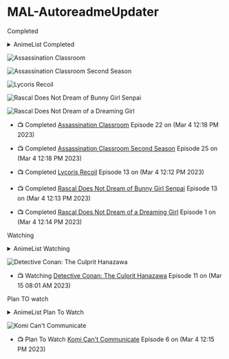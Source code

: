 # MAL-AutoreadmeUpdater
<p>Completed</p>
<!-- MAL_ANIMECOMPLETED:GRID -->
 <details>
<summary align="left">AnimeList Completed</summary><img height="200px" width="150px" title="Assassination Classroom (Ansatsu Kyoushitsu)" src="https://cdn.myanimelist.net/images/anime/5/75639.jpg"> 
<img height="200px" width="150px" title="Assassination Classroom Second Season (Ansatsu Kyoushitsu 2nd Season)" src="https://cdn.myanimelist.net/images/anime/8/77966.jpg"> 
<img height="200px" width="150px" title="Lycoris Recoil (Lycoris Recoil)" src="https://cdn.myanimelist.net/images/anime/1392/124401.jpg"> 
<img height="200px" width="150px" title="Rascal Does Not Dream of Bunny Girl Senpai (Seishun Buta Yarou wa Bunny Girl Senpai no Yume wo Minai)" src="https://cdn.myanimelist.net/images/anime/1301/93586.jpg"> 
<img height="200px" width="150px" title="Rascal Does Not Dream of a Dreaming Girl (Seishun Buta Yarou wa Yumemiru Shoujo no Yume wo Minai)" src="https://cdn.myanimelist.net/images/anime/1613/102179.jpg"> 
</details> 
<!-- MAL_ANIMECOMPLETED:GRID_END -->
<!-- MAL_ANIMECOMPLETED:DEFAULT -->
 
![Assassination Classroom](https://cdn.myanimelist.net/r/192x272/images/anime/5/75639.jpg?s=446c4a2d1f128c0d206af25d7e652b56) 

![Assassination Classroom Second Season](https://cdn.myanimelist.net/r/192x272/images/anime/8/77966.jpg?s=07bb73e6c023546b8e1385216175a264) 

![Lycoris Recoil](https://cdn.myanimelist.net/r/192x272/images/anime/1392/124401.jpg?s=6c8c5c7a698ad01dce10006741d3db40) 

![Rascal Does Not Dream of Bunny Girl Senpai](https://cdn.myanimelist.net/r/192x272/images/anime/1301/93586.jpg?s=c5816f00664086dd8c815a1d79cafa4f) 

![Rascal Does Not Dream of a Dreaming Girl](https://cdn.myanimelist.net/r/192x272/images/anime/1613/102179.jpg?s=4caf2ddc8dc918652c81a4d734f961cb) 
 
<!-- MAL_ANIMECOMPLETED:DEFAULT_END -->
<!-- MAL_ANIMECOMPLETED:LIST -->
 
- 📺 Completed [Assassination Classroom](https://myanimelist.net/anime/24833/Ansatsu_Kyoushitsu/video) Episode 22 on (Mar 4 12:18 PM 2023)

- 📺 Completed [Assassination Classroom Second Season](https://myanimelist.net/anime/30654/Ansatsu_Kyoushitsu_2nd_Season/video) Episode 25 on (Mar 4 12:18 PM 2023)

- 📺 Completed [Lycoris Recoil](https://myanimelist.net/anime/50709/Lycoris_Recoil/video) Episode 13 on (Mar 4 12:12 PM 2023)

- 📺 Completed [Rascal Does Not Dream of Bunny Girl Senpai](https://myanimelist.net/anime/37450/Seishun_Buta_Yarou_wa_Bunny_Girl_Senpai_no_Yume_wo_Minai/video) Episode 13 on (Mar 4 12:13 PM 2023)

- 📺 Completed [Rascal Does Not Dream of a Dreaming Girl](https://myanimelist.net/anime/38329/Seishun_Buta_Yarou_wa_Yumemiru_Shoujo_no_Yume_wo_Minai/video) Episode 1 on (Mar 4 12:14 PM 2023) 
<!-- MAL_ANIMECOMPLETED:LIST_END -->
<p>Watching</p>
<!-- MAL_ANIMEWATCHING:GRID -->
 <details>
<summary align="left">AnimeList Watching</summary><img height="200px" width="150px" title="Detective Conan: The Culprit Hanazawa (Meitantei Conan: Hannin no Hanzawa-san)" src="https://cdn.myanimelist.net/images/anime/1560/125527.jpg"> 
</details> 
<!-- MAL_ANIMEWATCHING:GRID_END -->
<!-- MAL_ANIMEWATCHING:DEFAULT -->
 
![Detective Conan: The Culprit Hanazawa](https://cdn.myanimelist.net/r/192x272/images/anime/1560/125527.jpg?s=dc9c6d3bd3dcf1f466b2635391dc6fc8) 
 
<!-- MAL_ANIMEWATCHING:DEFAULT_END -->
<!-- MAL_ANIMEWATCHING:LIST -->
 
- 📺 Watching [Detective Conan: The Culprit Hanazawa](https://myanimelist.net/anime/50010/Meitantei_Conan__Hannin_no_Hanzawa-san/video) Episode 11 on (Mar 15 08:01 AM 2023) 
<!-- MAL_ANIMEWATCHING:LIST_END -->
<p>Plan TO watch</p>
<!-- MAL_ANIMEPTW:GRID -->
 <details>
<summary align="left">AnimeList Plan To Watch</summary><img height="200px" width="150px" title="Komi Can't Communicate (Komi-san wa Comyushou desu.)" src="https://cdn.myanimelist.net/images/anime/1899/117237.jpg"> 
</details> 
<!-- MAL_ANIMEPTW:GRID_END -->
<!-- MAL_ANIMEPTW:DEFAULT -->
 
![Komi Can't Communicate](https://cdn.myanimelist.net/r/192x272/images/anime/1899/117237.jpg?s=1ae3e5a7671ca90a21a816e207796484) 
 
<!-- MAL_ANIMEPTW:DEFAULT_END -->
<!-- MAL_ANIMEPTW:LIST -->
 
- 📺 Plan To Watch [Komi Can't Communicate](https://myanimelist.net/anime/48926/Komi-san_wa_Comyushou_desu/video) Episode 6 on (Mar 4 12:15 PM 2023) 
<!-- MAL_ANIMEPTW:LIST_END -->
